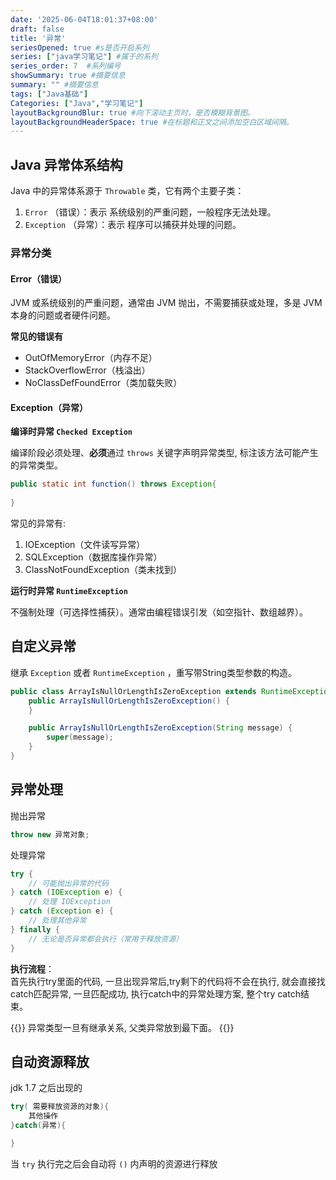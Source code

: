 ```yaml
---
date: '2025-06-04T18:01:37+08:00'
draft: false
title: '异常'
seriesOpened: true #s是否开启系列
series: ["java学习笔记"] #属于的系列 
series_order: 7  #系列编号
showSummary: true #摘要信息
summary: "" #摘要信息
tags: ["Java基础"]
Categories: ["Java","学习笔记"]
layoutBackgroundBlur: true #向下滚动主页时，是否模糊背景图。
layoutBackgroundHeaderSpace: true #在标题和正文之间添加空白区域间隔。
---
```



## Java 异常体系结构

Java 中的异常体系源于 `Throwable` 类，它有两个主要子类：

1. `Error` （错误）：表示 系统级别的严重问题，一般程序无法处理。
2. `Exception` （异常）：表示 程序可以捕获并处理的问题。

### 异常分类
#### Error（错误）
JVM 或系统级别的严重问题，通常由 JVM 抛出，不需要捕获或处理，多是 JVM 本身的问题或者硬件问题。

**常见的错误有**

- OutOfMemoryError（内存不足）
- StackOverflowError（栈溢出）
- NoClassDefFoundError（类加载失败）

#### Exception（异常）

**编译时异常 `Checked Exception`**

编译阶段必须处理、**必须**通过 `throws` 关键字声明异常类型, 标注该方法可能产生的异常类型。

~~~java
public static int function() throws Exception{
  
}
~~~

常见的异常有:

1. IOException（文件读写异常）
2. SQLException（数据库操作异常）
3. ClassNotFoundException（类未找到）

**运行时异常 `RuntimeException`**

不强制处理（可选择性捕获）。通常由编程错误引发（如空指针、数组越界）。

## 自定义异常

继承 `Exception` 或者 `RuntimeException` ，重写带String类型参数的构造。 

~~~java
public class ArrayIsNullOrLengthIsZeroException extends RuntimeException {
    public ArrayIsNullOrLengthIsZeroException() {
    }

    public ArrayIsNullOrLengthIsZeroException(String message) {
        super(message);
    }
}
~~~

## 异常处理

抛出异常
~~~java
throw new 异常对象;
~~~

处理异常
~~~java
try {
    // 可能抛出异常的代码
} catch (IOException e) {
    // 处理 IOException
} catch (Exception e) {
    // 处理其他异常
} finally {
    // 无论是否异常都会执行（常用于释放资源）
}
~~~

**执行流程**：  
首先执行try里面的代码, 一旦出现异常后,try剩下的代码将不会在执行,  就会直接找catch匹配异常, 一旦匹配成功, 执行catch中的异常处理方案, 整个try catch结束。

{{<alert>}}
异常类型一旦有继承关系, 父类异常放到最下面。
{{</alert>}}

## 自动资源释放

jdk 1.7 之后出现的

~~~java
try( 需要释放资源的对象){
    其他操作
}catch(异常){

}
~~~

当 `try` 执行完之后会自动将 `()` 内声明的资源进行释放